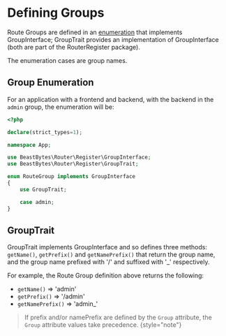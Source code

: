 # Defining Groups

Route Groups are defined in an [enumeration](https://www.php.net/manual/en/language.enumerations.php) 
that implements GroupInterface; GroupTrait provides an implementation of GroupInterface
(both are part of the RouterRegister package).

The enumeration cases are group names.

## Group Enumeration

For an application with a frontend and backend, with the backend in the `admin` group,
the enumeration will be: 

```php
<?php

declare(strict_types=1);

namespace App;

use BeastBytes\Router\Register\GroupInterface;
use BeastBytes\Router\Register\GroupTrait;

enum RouteGroup implements GroupInterface
{
    use GroupTrait;

    case admin;
}
```

## GroupTrait

GroupTrait implements GroupInterface and so defines three methods: `getName()`, `getPrefix()` and `getNamePrefix()`
that return the group name, and the group name prefixed with '/' and suffixed with '_' respectively.

For example, the Route Group definition above returns the following:
* `getName()` => 'admin'
* `getPrefix()` => '/admin'
* `getNamePrefix()` => 'admin_'

> If prefix and/or namePrefix are defined by the `Group` attribute, the `Group` attribute values take precedence.
{style="note"}